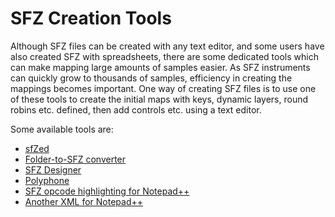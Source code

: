 # SFZ Creation Tools

Although SFZ files can be created with any text editor, and some users have also
created SFZ with spreadsheets, there are some dedicated tools which can make
mapping large amounts of samples easier. As SFZ instruments can quickly grow to
thousands of samples, efficiency in creating the mappings becomes important.
One way of creating SFZ files is to use one of these tools to create the initial
maps with keys, dynamic layers, round robins etc. defined,
then add controls etc. using a text editor.

Some available tools are:

- [sfZed](http://audio.clockbeat.com/sfZed.html)
- [Folder-to-SFZ converter](http://vis.versilstudios.net/sfzconverter.html)
- [SFZ Designer](http://mildon.me/sfzdesigner)
- [Polyphone](https://www.polyphone-soundfonts.com/en/)
- [SFZ opcode highlighting for Notepad++](https://musescore.org/en/node/99411)
- [Another XML for Notepad++](http://www.drealm.info/sfz/sfz-udl.xml)

